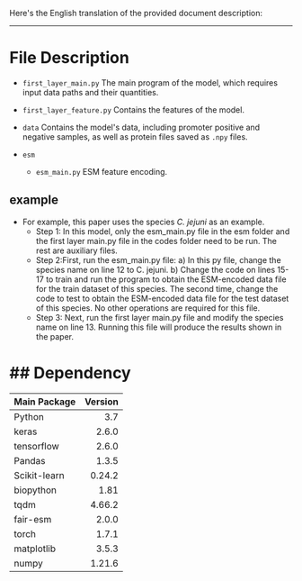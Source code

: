 Here's the English translation of the provided document description:

---

# File Description

- `first_layer_main.py`
  The main program of the model, which requires input data paths and their quantities.

- `first_layer_feature.py`
  Contains the features of the model.

- `data`
  Contains the model's data, including promoter positive and negative samples, as well as protein files saved as `.npy` files.

- `esm`
  - `esm_main.py`
    ESM feature encoding.




## example
- For example, this paper uses the species *C. jejuni* as an example.
  - Step 1: In this model, only the esm_main.py file in the esm folder and the first layer main.py file in the codes folder need to be run. The rest are auxiliary files.
  - Step 2:First, run the esm_main.py file:
a) In this py file, change the species name on line 12 to C. jejuni.
b) Change the code on lines 15-17 to train and run the program to obtain the ESM-encoded data file for the train dataset of this species. The second time, change the code to test to obtain the ESM-encoded data file for the test dataset of this species. No other operations are required for this file.
  - Step 3: Next, run the first layer main.py file and modify the species name on line 13. Running this file will produce the results shown in the paper.

# ## Dependency

| Main Package  | Version |
|---------------|--------:|
| Python      	 |     3.7 |
| keras       	 |   2.6.0 |
| tensorflow    |   2.6.0 |
| Pandas      	 |   1.3.5 | 
| Scikit-learn  |  0.24.2 |
| biopython     |    1.81 |
| tqdm          |  4.66.2 |
| fair-esm      |   2.0.0 |
| torch         |   1.7.1 |
| matplotlib    |   3.5.3 |
| numpy         |  1.21.6 |
